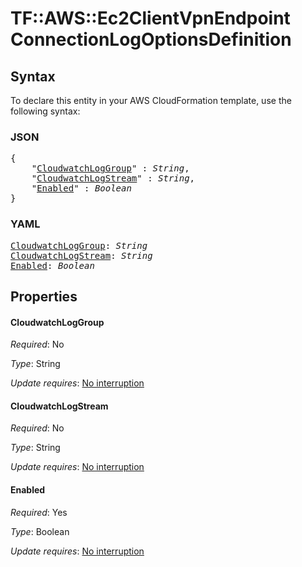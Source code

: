 # TF::AWS::Ec2ClientVpnEndpoint ConnectionLogOptionsDefinition

## Syntax

To declare this entity in your AWS CloudFormation template, use the following syntax:

### JSON

<pre>
{
    "<a href="#cloudwatchloggroup" title="CloudwatchLogGroup">CloudwatchLogGroup</a>" : <i>String</i>,
    "<a href="#cloudwatchlogstream" title="CloudwatchLogStream">CloudwatchLogStream</a>" : <i>String</i>,
    "<a href="#enabled" title="Enabled">Enabled</a>" : <i>Boolean</i>
}
</pre>

### YAML

<pre>
<a href="#cloudwatchloggroup" title="CloudwatchLogGroup">CloudwatchLogGroup</a>: <i>String</i>
<a href="#cloudwatchlogstream" title="CloudwatchLogStream">CloudwatchLogStream</a>: <i>String</i>
<a href="#enabled" title="Enabled">Enabled</a>: <i>Boolean</i>
</pre>

## Properties

#### CloudwatchLogGroup

_Required_: No

_Type_: String

_Update requires_: [No interruption](https://docs.aws.amazon.com/AWSCloudFormation/latest/UserGuide/using-cfn-updating-stacks-update-behaviors.html#update-no-interrupt)

#### CloudwatchLogStream

_Required_: No

_Type_: String

_Update requires_: [No interruption](https://docs.aws.amazon.com/AWSCloudFormation/latest/UserGuide/using-cfn-updating-stacks-update-behaviors.html#update-no-interrupt)

#### Enabled

_Required_: Yes

_Type_: Boolean

_Update requires_: [No interruption](https://docs.aws.amazon.com/AWSCloudFormation/latest/UserGuide/using-cfn-updating-stacks-update-behaviors.html#update-no-interrupt)

